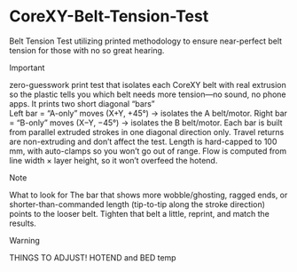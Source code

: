 # CoreXY-Belt-Tension-Test
Belt Tension Test utilizing printed methodology to ensure near-perfect belt tension for those with no so great hearing.


>[!IMPORTANT]
>zero-guesswork print test that isolates each CoreXY belt with real extrusion so the plastic tells you which belt needs more tension—no sound, no phone apps.
>It prints two short diagonal “bars”
><BR>
>Left bar = “A-only” moves (X+Y, +45°) → isolates the A belt/motor.
>Right bar = “B-only” moves (X−Y, −45°) → isolates the B belt/motor.
>Each bar is built from parallel extruded strokes in one diagonal direction only. Travel returns are non-extruding and don’t affect the test.
>Length is hard-capped to 100 mm, with auto-clamps so you won’t go out of range.
>Flow is computed from line width × layer height, so it won’t overfeed the hotend.

>[!NOTE]
>What to look for
>The bar that shows more wobble/ghosting, ragged ends, or shorter-than-commanded length (tip-to-tip along the stroke direction) points to the looser belt. Tighten that belt a little, reprint, and match the results.

>[!WARNING]
>THINGS TO ADJUST!
>HOTEND and BED temp

```

